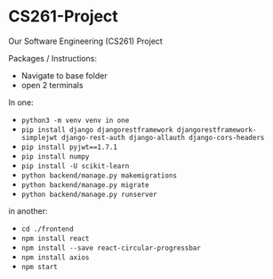 # CS261-Project

Our Software Engineering (CS261) Project

Packages / Instructions:

- Navigate to base folder
- open 2 terminals

In one:
- `python3 -m venv venv in one`
- `pip install django djangorestframework djangorestframework-simplejwt django-rest-auth django-allauth django-cors-headers`
- `pip install pyjwt==1.7.1`
- `pip install numpy`
- `pip install -U scikit-learn`
- `python backend/manage.py makemigrations`
- `python backend/manage.py migrate`
- `python backend/manage.py runserver`

in another:
- `cd ./frontend`
- `npm install react`
- `npm install --save react-circular-progressbar`
- `npm install axios`
- `npm start`
